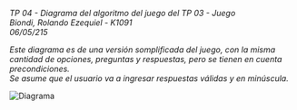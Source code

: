 _TP 04 - Diagrama del algoritmo del juego del TP 03 - Juego  
Biondi, Rolando Ezequiel - K1091  
06/05/215_  
  
*Este diagrama es de una versión somplificada del juego, con la misma cantidad de opciones, preguntas y respuestas, pero se tienen en cuenta precondiciones.  
Se asume que el usuario va a ingresar respuestas válidas y en minúscula.*  

![Diagrama]( http://www.eljurista.net/uploadsfotos/pequena-casa-con-jardin_417887.jpg "Diagrama")
